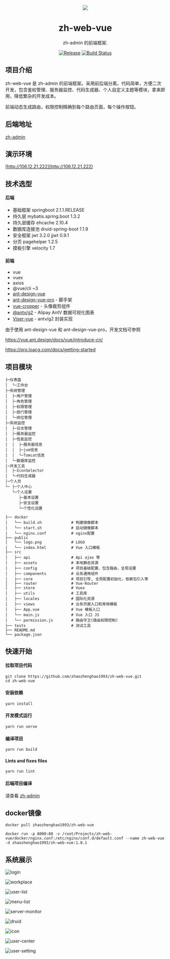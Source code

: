 <p align="center">
  <a href="#">
    <img src="https://raw.githubusercontent.com/zhaozhenghao1993/zh-web-vue/master/public/logo.png">
  </a>
</p>

<h1 align="center">zh-web-vue</h1>

<div align="center">

zh-admin 的前端框架.

[![Release](https://img.shields.io/github/release/zhaozhenghao1993/zh-web-vue)](https://github.com/zhaozhenghao1993/zh-web-vue/releases)
[![Build Status](https://www.travis-ci.org/zhaozhenghao1993/zh-web-vue.svg?branch=master)](https://www.travis-ci.org/zhaozhenghao1993/zh-web-vue)

</div>

## 项目介绍

zh-web-vue 是 zh-admin 的前端框架。采用前后端分离，代码简单，方便二次开发，包含鉴权管理、服务器监控、代码生成器、个人自定义主题等模块，拿来即用，降低繁杂的开发成本。

前端动态生成路由，权限控制精确到每个路由页面，每个操作按钮。

## 后端地址

[zh-admin](https://github.com/zhaozhenghao1993/zh-admin)

## 演示环境

[http://106.12.21.222](http://106.12.21.222)

## 技术选型

#### 后端

- 基础框架 springboot 2.1.1.RELEASE
- 持久层 mybatis.spring.boot 1.3.2
- 持久层缓存 ehcache 2.10.4
- 数据库连接池 druid-spring-boot 1.1.9
- 安全框架 jwt 3.2.0 jjwt 0.9.1
- 分页 pagehelper 1.2.5
- 摸板引擎 velocity 1.7

#### 前端

- vue
- vuex
- axios
- @vue/cli ~3
- [ant-design-vue](https://github.com/vueComponent/ant-design-vue)
- [ant-design-vue-pro](https://github.com/sendya/ant-design-pro-vue) - 脚手架
- [vue-cropper](https://github.com/xyxiao001/vue-cropper) - 头像裁剪组件
- [@antv/g2](https://antv.alipay.com/zh-cn/index.html) - Alipay AntV 数据可视化图表
- [Viser-vue](https://viserjs.github.io/docs.html#/viser/guide/installation) - antv/g2 封装实现

由于使用 ant-design-vue 和 ant-design-vue-pro，开发文档可参照

https://vue.ant.design/docs/vue/introduce-cn/

https://pro.loacg.com/docs/getting-started

## 项目模块

```
├─仪表盘
│  └─工作台
├─系统管理
│  ├─用户管理
│  ├─角色管理
│  ├─权限管理
│  ├─部门管理
│  └─岗位管理
├─系统监控
│  ├─日志管理
│  ├─服务器监控
│  ├─性能监控
│  │  ├─服务器信息
│  │  ├─jvm信息
│  │  └─Tomcat信息
│  └─数据库监控
│─开发工具
│  ├─IconSelector
│  └─代码生成器
│─个人页
└─ ├─个人中心
   └─个人设置
      ├─基本设置
      ├─安全设置
      └─个性化设置
```

```
├── docker
│   └── build.sh             # 构建镜像脚本
│   └── start.sh             # 启动镜像脚本
|   └── nginx.conf           # nginx配置
├── public
│   └── logo.png             # LOGO
|   └── index.html           # Vue 入口模板
├── src
│   ├── api                  # Api ajax 等
│   ├── assets               # 本地静态资源
│   ├── config               # 项目基础配置，包含路由，全局设置
│   ├── components           # 业务通用组件
│   ├── core                 # 项目引导, 全局配置初始化，依赖包引入等
│   ├── router               # Vue-Router
│   ├── store                # Vuex
│   ├── utils                # 工具库
│   ├── locales              # 国际化资源
│   ├── views                # 业务页面入口和常用模板
│   ├── App.vue              # Vue 模板入口
│   └── main.js              # Vue 入口 JS
│   └── permission.js        # 路由守卫(路由权限控制)
├── tests                    # 测试工具
├── README.md
└── package.json
```

## 快速开始

#### 拉取项目代码

```
git clone https://github.com/zhaozhenghao1993/zh-web-vue.git
cd zh-web-vue
```

#### 安装依赖

```
yarn install
```

#### 开发模式运行

```
yarn run serve
```

#### 编译项目

```
yarn run build
```

#### Lints and fixes files

```
yarn run lint
```

#### 后端项目编译

请查看 [zh-admin](https://github.com/zhaozhenghao1993/zh-admin)

## docker镜像

```
docker pull zhaozhenghao1993/zh-web-vue

docker run -p 8000:80 -v /root/Projects/zh-web-vue/docker/nginx.conf:/etc/nginx/conf.d/default.conf --name zh-web-vue -d zhaozhenghao1993/zh-web-vue:1.0.1
```

## 系统展示

![login](docs/login.png)

![workplace](docs/workplace.png)

![user-list](docs/user-list.png)

![menu-list](docs/menu-list.png)

![server-monitor](docs/server-monitor.png)

![druid](docs/druid.png)

![icon](docs/icon.png)

![user-center](docs/user-center.png)

![user-setting](docs/user-setting.png)